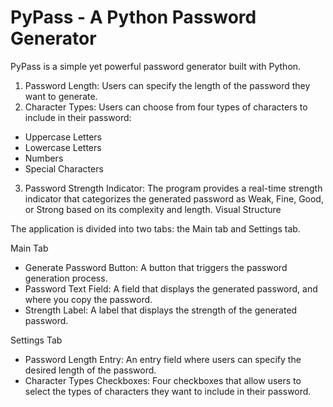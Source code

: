 # PyPass - A Python Password Generator

PyPass is a simple yet powerful password generator built with Python.

1. Password Length: Users can specify the length of the password they want to generate.
2. Character Types: Users can choose from four types of characters to include in their password:
- Uppercase Letters
- Lowercase Letters
- Numbers
- Special Characters
3. Password Strength Indicator: The program provides a real-time strength indicator that categorizes the generated password as Weak, Fine, Good, or Strong based on its complexity and length.
Visual Structure

The application is divided into two tabs: the Main tab and Settings tab.

Main Tab

- Generate Password Button: A button that triggers the password generation process.
- Password Text Field: A field that displays the generated password, and where you copy the password.
- Strength Label: A label that displays the strength of the generated password.

Settings Tab

- Password Length Entry: An entry field where users can specify the desired length of the password.
- Character Types Checkboxes: Four checkboxes that allow users to select the types of characters they want to include in their password.
